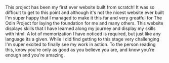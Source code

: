 This project has been my first ever website built from scratch!
It was so difficult to get to this point and although it's not
the nicest website ever built I'm super happy that I managed to 
make it this far and very greatful for The Odin Project for laying
the foundation for me and many others. This website displays
skills that I have learned along my journey and display my skills
with html. A lot of memorization I have noticed is required, but 
just like any language its a given. While I did find getting to this
stage very challenging I'm super excited to finally see my work in
action. To the person reading this, know you're only as good 
as you believe you are, and know you're enough and you're amazing.

